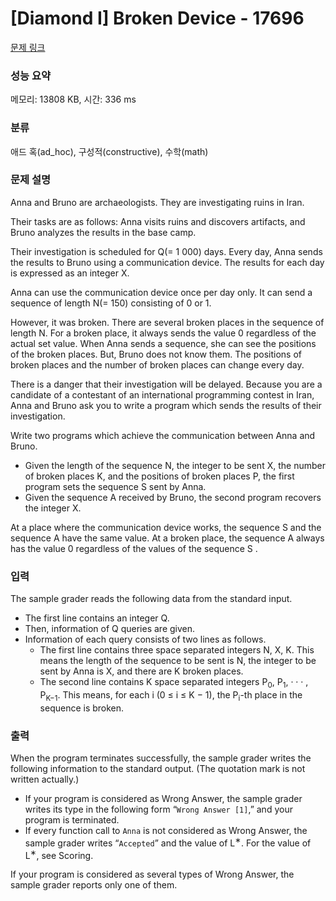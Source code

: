 # [Diamond I] Broken Device - 17696 

[문제 링크](https://www.acmicpc.net/problem/17696) 

### 성능 요약

메모리: 13808 KB, 시간: 336 ms

### 분류

애드 혹(ad_hoc), 구성적(constructive), 수학(math)

### 문제 설명

<p>Anna and Bruno are archaeologists. They are investigating ruins in Iran.</p>

<p>Their tasks are as follows: Anna visits ruins and discovers artifacts, and Bruno analyzes the results in the base camp.</p>

<p>Their investigation is scheduled for Q(= 1 000) days. Every day, Anna sends the results to Bruno using a communication device. The results for each day is expressed as an integer X.</p>

<p>Anna can use the communication device once per day only. It can send a sequence of length N(= 150) consisting of 0 or 1.</p>

<p>However, it was broken. There are several broken places in the sequence of length N. For a broken place, it always sends the value 0 regardless of the actual set value. When Anna sends a sequence, she can see the positions of the broken places. But, Bruno does not know them. The positions of broken places and the number of broken places can change every day.</p>

<p>There is a danger that their investigation will be delayed. Because you are a candidate of a contestant of an international programming contest in Iran, Anna and Bruno ask you to write a program which sends the results of their investigation.</p>

<p>Write two programs which achieve the communication between Anna and Bruno.</p>

<ul>
	<li>Given the length of the sequence N, the integer to be sent X, the number of broken places K, and the positions of broken places P, the first program sets the sequence S sent by Anna.</li>
	<li>Given the sequence A received by Bruno, the second program recovers the integer X.</li>
</ul>

<p>At a place where the communication device works, the sequence S and the sequence A have the same value. At a broken place, the sequence A always has the value 0 regardless of the values of the sequence S .</p>

### 입력 

 <p>The sample grader reads the following data from the standard input.</p>

<ul>
	<li>The first line contains an integer Q.</li>
	<li>Then, information of Q queries are given.</li>
	<li>Information of each query consists of two lines as follows.
	<ul>
		<li>The first line contains three space separated integers N, X, K. This means the length of the sequence to be sent is N, the integer to be sent by Anna is X, and there are K broken places.</li>
		<li>The second line contains K space separated integers P<sub>0</sub>, P<sub>1</sub>, · · · , P<sub>K−1</sub>. This means, for each i (0 ≤ i ≤ K − 1), the P<sub>i</sub>-th place in the sequence is broken.</li>
	</ul>
	</li>
</ul>

### 출력 

 <p>When the program terminates successfully, the sample grader writes the following information to the standard output. (The quotation mark is not written actually.)</p>

<ul>
	<li>If your program is considered as Wrong Answer, the sample grader writes its type in the following form “<code>Wrong Answer [1]</code>,” and your program is terminated.</li>
	<li>If every function call to <code>Anna</code> is not considered as Wrong Answer, the sample grader writes “<code>Accepted</code>” and the value of L<sup>∗</sup>. For the value of L<sup>∗</sup>, see Scoring.</li>
</ul>

<p>If your program is considered as several types of Wrong Answer, the sample grader reports only one of them.</p>

